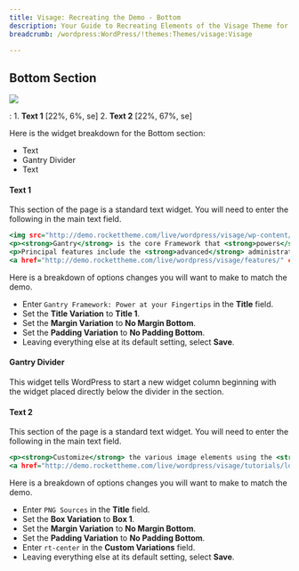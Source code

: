 ```yaml
---
title: Visage: Recreating the Demo - Bottom
description: Your Guide to Recreating Elements of the Visage Theme for WordPress
breadcrumb: /wordpress:WordPress/!themes:Themes/visage:Visage

---
```


Bottom Section
-----

![][demo1]

:   1. **Text 1** [22%, 6%, se]
    2. **Text 2** [22%, 67%, se]

Here is the widget breakdown for the Bottom section:

* Text
* Gantry Divider
* Text

#### Text 1

This section of the page is a standard text widget. You will need to enter the following in the main text field.

~~~ .html
<img src="http://demo.rockettheme.com/live/wordpress/visage/wp-content/rockettheme/rt_visage_wp/frontpage/fp-bottom1.jpg" width="180" height="120" alt="image" class="rt-image floatleft"/>
<p><strong>Gantry</strong> is the core Framework that <strong>powers</strong> the major theme features and functions, <strong>standardized</strong> in a standalone platform.</p>
<p>Principal features include the <strong>advanced</strong> administrator interface, plus <strong>mobile</strong> viewing support for <strong>iPhone/Android</strong>.</p>
<a href="http://demo.rockettheme.com/live/wordpress/visage/features/" class="readon"><span>Read More</span></a>
~~~

Here is a breakdown of options changes you will want to make to match the demo.

* Enter `Gantry Framework: Power at your Fingertips` in the **Title** field.
* Set the **Title Variation** to **Title 1**.
* Set the **Margin Variation** to **No Margin Bottom**.
* Set the **Padding Variation** to **No Padding Bottom**.
* Leaving everything else at its default setting, select **Save**.

#### Gantry Divider

This widget tells WordPress to start a new widget column beginning with the widget placed directly below the divider in the section.

#### Text 2

This section of the page is a standard text widget. You will need to enter the following in the main text field.

~~~ .html
<p><strong>Customize</strong> the various image elements using the <strong>Adobe?? Fireworks PNG</strong> sources. </p>
<a href="http://demo.rockettheme.com/live/wordpress/visage/tutorials/logo-editing/" class="readon"><span>Read More</span></a>
~~~

Here is a breakdown of options changes you will want to make to match the demo.

* Enter `PNG Sources` in the **Title** field.
* Set the **Box Variation** to **Box 1**.
* Set the **Margin Variation** to **No Margin Bottom**.
* Set the **Padding Variation** to **No Padding Bottom**.
* Enter `rt-center` in the **Custom Variations** field.
* Leaving everything else at its default setting, select **Save**.

[demo1]: assets/demo_10.jpeg
